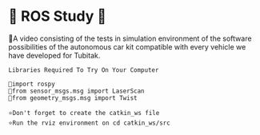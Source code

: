 # 🚀 ROS Study 🚀
🌟A video consisting of the tests in simulation environment of the software possibilities of the autonomous car kit compatible with every vehicle we have developed for Tubitak.

```
Libraries Required To Try On Your Computer

🚀import rospy
🚀from sensor_msgs.msg import LaserScan
🚀from geometry_msgs.msg import Twist
```

```
⭐Don't forget to create the catkin_ws file
⭐Run the rviz environment on cd catkin_ws/src
```
